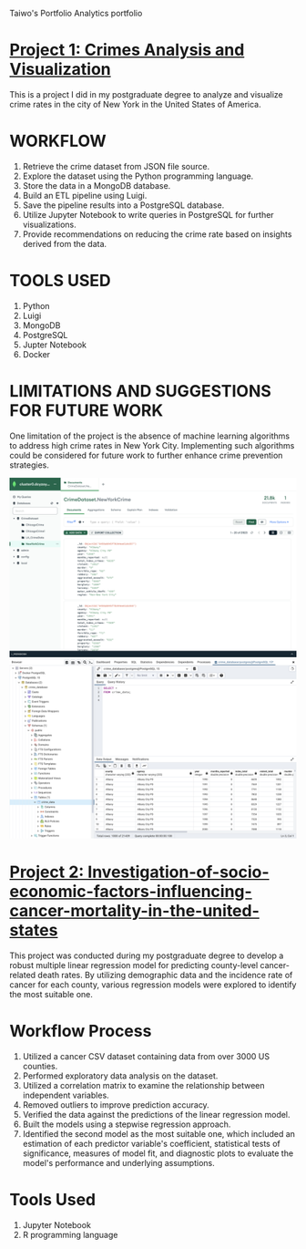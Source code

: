 Taiwo's Portfolio
Analytics portfolio

# [Project 1: Crimes Analysis and Visualization](https://github.com/Taiwooladapo/Crime-Analysis-and-Visualization-in-the-city-of-New-York/tree/main)
This is a project I did in my postgraduate degree to analyze and visualize crime rates in the city of New York in the United States of America.
# WORKFLOW
1. Retrieve the crime dataset from JSON file source.
2. Explore the dataset using the Python programming language.
3. Store the data in a MongoDB database.
4. Build an ETL pipeline using Luigi.
5. Save the pipeline results into a PostgreSQL database.
6. Utilize Jupyter Notebook to write queries in PostgreSQL for further visualizations.
7. Provide recommendations on reducing the crime rate based on insights derived from the data.
# TOOLS USED
1. Python
2. Luigi
3. MongoDB
4. PostgreSQL
5. Jupter Notebook
6. Docker
# LIMITATIONS AND SUGGESTIONS FOR FUTURE WORK
One limitation of the project is the absence of machine learning algorithms to address high crime rates in New York City. Implementing such algorithms could be considered for future work to further enhance crime prevention strategies.

![](/images/Saved%20Data%20to%20the%20MongoDB%20Database%20.png)
![](/images/Results%20of%20the%20pipeline%20saved%20into%20PostgreSQL.png)

# [Project 2: Investigation-of-socio-economic-factors-influencing-cancer-mortality-in-the-united-states](https://github.com/Taiwooladapo/Investigation-of-socio-economic-factors-affecting-cancer-mortality-in-the-united-states./tree/main)
This project was conducted during my postgraduate degree to develop a robust multiple linear regression model for predicting county-level cancer-related death rates. By utilizing demographic data and the incidence rate of cancer for each county, various regression models were explored to identify the most suitable one.
# Workflow Process
1. Utilized a cancer CSV dataset containing data from over 3000 US counties. 
2. Performed exploratory data analysis on the dataset.
3. Utilized a correlation matrix to examine the relationship between independent variables.
4. Removed outliers to improve prediction accuracy.
5. Verified the data against the predictions of the linear regression model.
6. Built the models using a stepwise regression approach.
7. Identified the second model as the most suitable one, which included an estimation of each predictor variable's coefficient, statistical tests of significance, measures of model fit, and diagnostic plots to evaluate the model's performance and underlying assumptions.
# Tools Used
1. Jupyter Notebook
2. R programming language
